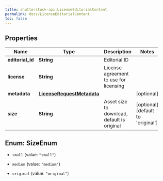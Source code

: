 ```yaml
---
title: shutterstock-api.LicenseEditorialContent
permalink: docs/LicenseEditorialContent
toc: false
---
```


## Properties

Name | Type | Description | Notes
------------ | ------------- | ------------- | -------------
**editorial_id** | **String** | Editorial ID | 
**license** | **String** | License agreement to use for licensing | 
**metadata** | [**LicenseRequestMetadata**](LicenseRequestMetadata) |  | [optional] 
**size** | **String** | Asset size to download, default is original | [optional] [default to &#39;original&#39;]


<a name="SizeEnum"></a>
## Enum: SizeEnum


* `small` (value: `"small"`)

* `medium` (value: `"medium"`)

* `original` (value: `"original"`)




